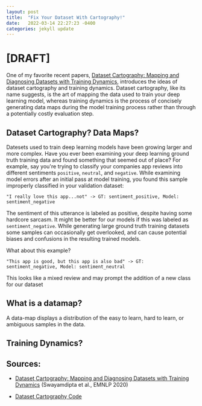 ```yaml
---
layout: post
title:  "Fix Your Dataset With Cartography!"
date:   2022-03-14 22:27:23 -0400
categories: jekyll update
---
```


# [DRAFT]

One of my favorite recent papers, [Dataset Cartography: Mapping and Diagnosing Datasets with Training Dynamics](https://arxiv.org/pdf/2009.10795v2.pdf), introduces the ideas of dataset cartography and training dynamics. Dataset cartography, like its name suggests, is the art of mapping the data used to train your deep learning model, whereas training dynamics is the process of concisely generating data maps during the model training process rather than through a potentially costly evaluation step.

## Dataset Cartography? Data Maps?
Datesets used to train deep learning models have been growing larger and more complex. Have you ever been examining your deep learning ground truth training data and found something that seemed out of place? 
For example, say you're trying to classify your companies app reviews into different sentiments `positive`, `neutral`, and `negative`. 
While examining model errors after an initial pass at model training, you found this sample improperly classified in your validation dataset:

`"I really love this app...not" -> GT: sentiment_positive, Model: sentiment_negative`

The sentiment of this utterance is labeled as positive, despite having some hardcore sarcasm. It might be better for our models if this was labeled as `sentiment_negative`.
While generating large ground truth training datasets some samples can occasionally get overlooked, and can cause potential biases and confusions in the resulting trained models.

What about this example?

`"This app is good, but this app is also bad" -> GT: sentiment_negative, Model: sentiment_neutral`

This looks like a mixed review and may prompt the addition of a new class for our dataset

## What is a datamap?

A data-map displays a distribution of the easy to learn, hard to learn, or ambiguous samples in the data.

## Training Dynamics?


## Sources: 
* [Dataset Cartography: Mapping and Diagnosing Datasets with Training Dynamics](https://aclanthology.org/2020.emnlp-main.746) (Swayamdipta et al., EMNLP 2020)

* [Dataset Cartography Code](https://github.com/allenai/cartography)